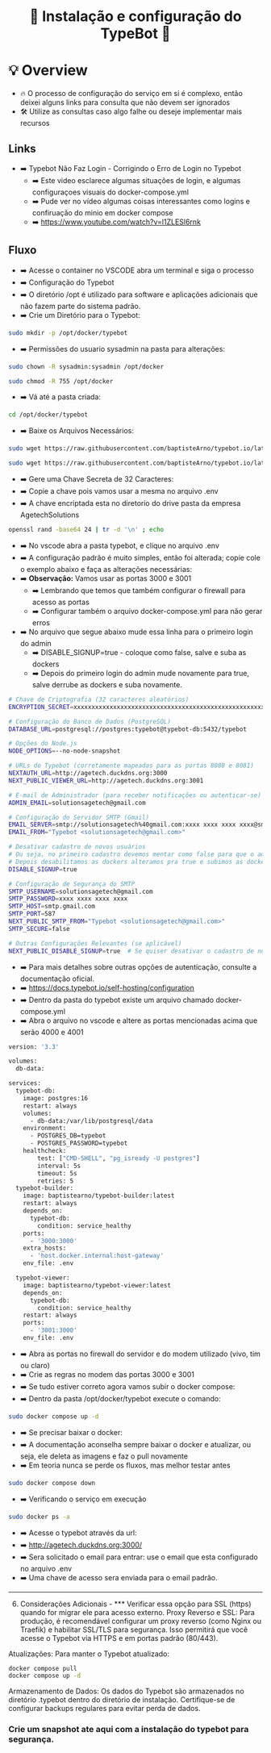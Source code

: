 <h1 align="center">🚀 Instalação e configuração do TypeBot 🚀</h1> 

# 💡 Overview

- 🔥 O processo de configuração do serviço em si é complexo, então deixei alguns links para consulta que não devem ser ignorados
- 🛠️ Utilize as consultas caso algo falhe ou deseje implementar mais recursos

## Links

- ➡️ Typebot Não Faz Login - Corrigindo o Erro de Login no Typebot
    - ➡️ Este video esclarece algumas situações de login, e algumas configuraçoes visuais do docker-compose.yml
    - ➡️ Pude ver no vídeo algumas coisas interessantes como logins e confiruação do minio em docker compose
    - ➡️ https://www.youtube.com/watch?v=l1ZLESl6rnk





## Fluxo

- ➡️ Acesse o container no VSCODE abra um terminal e siga o processo
- ➡️ Configuração do Typebot
- ➡️ O diretório /opt é utilizado para software e aplicações adicionais que não fazem parte do sistema padrão. 
- ➡️ Crie um Diretório para o Typebot: 

``` bash
sudo mkdir -p /opt/docker/typebot
```

- ➡️ Permissões do usuario sysadmin na pasta para alterações:

```bash
sudo chown -R sysadmin:sysadmin /opt/docker
```

```bash
sudo chmod -R 755 /opt/docker
```


- ➡️ Vá até a pasta criada:

``` bash
cd /opt/docker/typebot
```

- ➡️ Baixe os Arquivos Necessários:

```bash
sudo wget https://raw.githubusercontent.com/baptisteArno/typebot.io/latest/docker-compose.yml
```
```bash
sudo wget https://raw.githubusercontent.com/baptisteArno/typebot.io/latest/.env.example -O .env
```

- ➡️ Gere uma Chave Secreta de 32 Caracteres:
- ➡️ Copie a chave pois vamos usar a mesma no arquivo .env
- ➡️ A chave encriptada esta no diretorio do drive pasta da empresa AgetechSolutions

```bash
openssl rand -base64 24 | tr -d '\n' ; echo
```

- ➡️ No vscode abra a pasta typebot, e clique no arquivo .env
- ➡️ A configuração padrão é muito simples, então foi alterada; copie cole o exemplo abaixo e faça as alterações necessárias:
- ➡️ **Observação:** Vamos usar as portas 3000 e 3001
    - ➡️ Lembrando que temos que também configurar o firewall para acesso as portas
    - ➡️ Configurar também o arquivo docker-compose.yml para não gerar erros
- ➡️ No arquivo que segue abaixo mude essa linha para o primeiro login do admin
    - ➡️ DISABLE_SIGNUP=true - coloque como false, salve e suba as dockers
    - ➡️ Depois do primeiro login do admin mude novamente para true, salve derrube as dockers e suba novamente.




```bash
# Chave de Criptografia (32 caracteres aleatórios)
ENCRYPTION_SECRET=xxxxxxxxxxxxxxxxxxxxxxxxxxxxxxxxxxxxxxxxxxxxxxxxxxxxxxxxxxxxxxxx

# Configuração do Banco de Dados (PostgreSQL)
DATABASE_URL=postgresql://postgres:typebot@typebot-db:5432/typebot

# Opções do Node.js
NODE_OPTIONS=--no-node-snapshot

# URLs do Typebot (corretamente mapeadas para as portas 8080 e 8081)
NEXTAUTH_URL=http://agetech.duckdns.org:3000
NEXT_PUBLIC_VIEWER_URL=http://agetech.duckdns.org:3001

# E-mail de Administrador (para receber notificações ou autenticar-se)
ADMIN_EMAIL=solutionsagetech@gmail.com

# Configuração do Servidor SMTP (Gmail)
EMAIL_SERVER=smtp://solutionsagetech%40gmail.com:xxxx xxxx xxxx xxxx@smtp.gmail.com:587
EMAIL_FROM="Typebot <solutionsagetech@gmail.com>"

# Desativar cadastro de novos usuários
# Ou seja, no primeiro cadastro devemos mentar como false para que o admin consiga entrar
# Depois desabilitamos as dockers alteramos pra true e subimos as dockers novamente
DISABLE_SIGNUP=true

# Configuração de Segurança do SMTP
SMTP_USERNAME=solutionsagetech@gmail.com
SMTP_PASSWORD=xxxx xxxx xxxx xxxx
SMTP_HOST=smtp.gmail.com
SMTP_PORT=587
NEXT_PUBLIC_SMTP_FROM="Typebot <solutionsagetech@gmail.com>"
SMTP_SECURE=false

# Outras Configurações Relevantes (se aplicável)
NEXT_PUBLIC_DISABLE_SIGNUP=true  # Se quiser desativar o cadastro de novos usuários
```

- ➡️ Para mais detalhes sobre outras opções de autenticação, consulte a documentação oficial.
- ➡️ https://docs.typebot.io/self-hosting/configuration
- ➡️ Dentro da pasta do typebot existe um arquivo chamado docker-compose.yml
- ➡️ Abra o arquivo no vscode e altere as portas mencionadas acima que serão 4000 e 4001

```bash
version: '3.3'

volumes:
  db-data:

services:
  typebot-db:
    image: postgres:16
    restart: always
    volumes:
      - db-data:/var/lib/postgresql/data
    environment:
      - POSTGRES_DB=typebot
      - POSTGRES_PASSWORD=typebot
    healthcheck:
        test: ["CMD-SHELL", "pg_isready -U postgres"]
        interval: 5s
        timeout: 5s
        retries: 5
  typebot-builder:
    image: baptistearno/typebot-builder:latest
    restart: always
    depends_on:
      typebot-db:
        condition: service_healthy
    ports:
      - '3000:3000'
    extra_hosts:
      - 'host.docker.internal:host-gateway'
    env_file: .env

  typebot-viewer:
    image: baptistearno/typebot-viewer:latest
    depends_on:
      typebot-db:
        condition: service_healthy
    restart: always
    ports:
      - '3001:3000'
    env_file: .env
```

- ➡️ Abra as portas no firewall do servidor e do modem utilizado (vivo, tim ou claro)
- ➡️ Crie as regras no modem das portas 3000 e 3001
- ➡️ Se tudo estiver correto agora vamos subir o docker compose:
- ➡️ Dentro da pasta /opt/docker/typebot execute o comando:

```bash
sudo docker compose up -d
```

- ➡️ Se precisar baixar o docker:
- ➡️ A documentação aconselha sempre baixar o docker e atualizar, ou seja, ele deleta as imagens e faz o pull novamente
- ➡️ Em teoria nunca se perde os fluxos, mas melhor testar antes

```bash
sudo docker compose down
```

- ➡️ Verificando o serviço em execução

```bash
sudo docker ps -a
```

- ➡️ Acesse o typebot através da url:
- ➡️ http://agetech.duckdns.org:3000/
- ➡️ Sera solicitado o email para entrar: use o email que esta configurado no arquivo .env
- ➡️ Uma chave de acesso sera enviada para o email padrão.



---

6. Considerações Adicionais - *** Verificar essa opção para SSL (https) quando for migrar ele para acesso externo.
Proxy Reverso e SSL: Para produção, é recomendável configurar um proxy reverso (como Nginx ou Traefik) e habilitar SSL/TLS para segurança. Isso permitirá que você acesse o Typebot via HTTPS e em portas padrão (80/443).

Atualizações: Para manter o Typebot atualizado:

```bash
docker compose pull
docker compose up -d
```

Armazenamento de Dados: Os dados do Typebot são armazenados no diretório .typebot dentro do diretório de instalação. Certifique-se de configurar backups regulares para evitar perda de dados.


### Crie um snapshot ate aqui com a instalação do typebot para segurança.